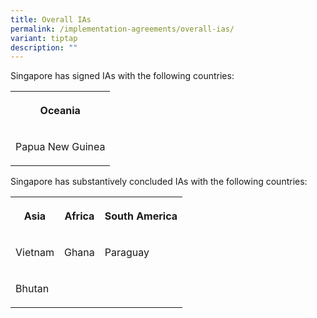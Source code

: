 ```yaml
---
title: Overall IAs
permalink: /implementation-agreements/overall-ias/
variant: tiptap
description: ""
---
```

<p>Singapore has signed IAs with the following countries:</p><table><tbody><tr><th rowspan="1" colspan="1"><p>Oceania</p></th></tr><tr><td rowspan="1" colspan="1"><p>Papua New Guinea</p></td></tr></tbody></table><p>Singapore has substantively concluded IAs with the following countries:</p><table><tbody><tr><th rowspan="1" colspan="1"><p>Asia</p></th><th rowspan="1" colspan="1"><p>Africa</p></th><th rowspan="1" colspan="1"><p>South America</p></th></tr><tr><td rowspan="1" colspan="1"><p>Vietnam</p></td><td rowspan="1" colspan="1"><p>Ghana</p></td><td rowspan="1" colspan="1"><p>Paraguay</p></td></tr><tr><td rowspan="1" colspan="1"><p>Bhutan</p></td><td rowspan="1" colspan="1"><p></p></td><td rowspan="1" colspan="1"><p></p></td></tr></tbody></table><p></p>